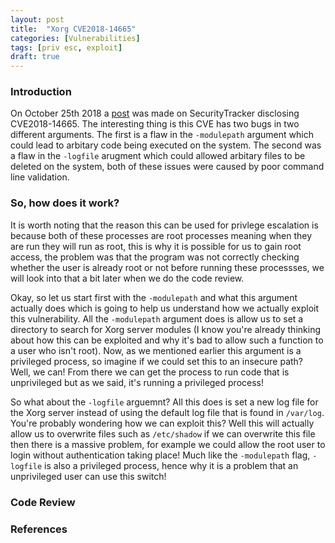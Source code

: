 ```yaml
---
layout: post
title:  "Xorg CVE2018-14665"
categories: [Vulnerabilities]
tags: [priv esc, exploit]
draft: true
---
```


### Introduction

On October 25th 2018 a [post](https://securitytracker.com/id/1041948) was made on SecurityTracker disclosing CVE2018-14665. The interesting thing is this CVE has two bugs in two different arguments. The first is a flaw in the `-modulepath` argument which could lead to arbitary code being executed on the system. The second was a flaw in the `-logfile` arugment which could allowed arbitary files to be deleted on the system, both of these issues were caused by poor command line validation.

### So, how does it work?

It is worth noting that the reason this can be used for privlege escalation is because both of these processes are root processes meaning when they are run they will run as root, this is why it is possible for us to gain root access, the problem was that the program was not correctly checking whether the user is already root or not before running these processses, we will look into that a bit later when we do the code review.

Okay, so let us start first with the `-modulepath` and what this argument actually does which is going to help us understand how we actually exploit this vulnerability. All the `-modulepath` argument does is allow us to set a directory to search for Xorg server modules (I know you're already thinking about how this can be exploited and why it's bad to allow such a function to a user who isn't root). Now, as we mentioned earlier this argument is a privileged process, so imagine if we could set this to an insecure path? Well, we can! From there we can get the process to run code that is unprivileged but as we said, it's running a privileged process!

So what about the `-logfile` arguemnt? All this does is set a new log file for the Xorg server instead of using the default log file that is found in `/var/log`. You're probably wondering how we can exploit this? Well this will actually allow us to overwrite files such as `/etc/shadow` if we can overwrite this file then there is a massive problem, for example we could allow the root user to login without authentication taking place! Much like the `-modulepath` flag, `-logfile` is also a privileged process, hence why it is a problem that an unprivileged user can use this switch!


### Code Review

### References
